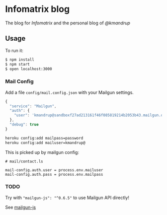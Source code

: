 # Infomatrix blog

The blog for *Infomatrix* and the personal blog of *@kmandrup*

## Usage

To run it:

```bash
$ npm install
$ npm start
$ open localhost:3000
```

### Mail Config

Add a file `config/mail.config.json` with your Mailgun settings. 

```javascript
{
  "service": "Mailgun",
  "auth": {
    "user": 'kmandrup@sandboxf27ad213161f46f085819214b2053b43.mailgun.org',
  },
  "debug": true
}
```

```bash
heroku config:add mailpass=password
heroku config:add mailuser=kmandrup@
```
  
This is picked up by mailgun config:

```LiveScript
# mail/contact.ls

mail-config.auth.user = process.env.mailuser
mail-config.auth.pass = process.env.mailpass
```

### TODO

Try with `"mailgun-js": "^0.6.5"` to use Mailgun API directly!
 
See [mailgun-js](https://www.npmjs.org/package/mailgun-js)